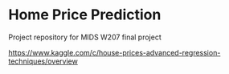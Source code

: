 # Home Price Prediction

Project repository for MIDS W207 final project

https://www.kaggle.com/c/house-prices-advanced-regression-techniques/overview
